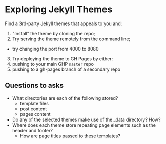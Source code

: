 # Exploring Jekyll Themes
Find a 3rd-party Jekyll themes that appeals to you and:

1. "Install" the theme by cloning the repo;
2. Try serving the theme remotely from the command line;
  - try changing the port from 4000 to 8080
3. Try deploying the theme to GH Pages by either:
  1. pushing to your main GHP `master` repo
  2. pushing to a gh-pages branch of a secondary repo

## Questions to asks
- What directories are each of the following stored?
  - template files
  - post content
  - pages content
- Do any of the selected themes make use of the _data directory? How?
- Where does each theme store repeating page elements such as the header and footer? 
  - How are page titles passed to these templates?